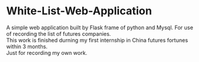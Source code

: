 # White-List-Web-Application
A simple web application built by Flask frame of python and Mysql. For use of recording the list of futures companies.  
This work is finished durning my first internship in China futures fortunes within 3 months.  
Just for recording my own work.
